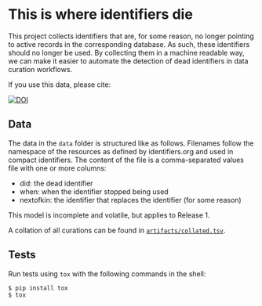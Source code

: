 # This is where identifiers die

This project collects identifiers that are, for some reason, no longer pointing to active records
in the corresponding database. As such, these identifiers should no longer be used. By collecting
them in a machine readable way, we can make it easier to automate the detection of dead identifiers
in data curation workflows.

If you use this data, please cite: 

[![DOI](https://zenodo.org/badge/334110717.svg)](https://zenodo.org/badge/latestdoi/334110717)

## Data

The data in the `data` folder is structured like as follows. Filenames follow the namespace of
the resources as defined by identifiers.org and used in compact identifiers. The content of
the file is a comma-separated values file with one or more columns:

* did: the dead identifier
* when: when the identifier stopped being used
* nextofkin: the identifier that replaces the identifier (for some reason)

This model is incomplete and volatile, but applies to Release 1.

A collation of all curations can be found in [`artifacts/collated.tsv`](artifacts/collated.tsv).

## Tests

Run tests using `tox` with the following commands in the shell:

```shell
$ pip install tox
$ tox
```
